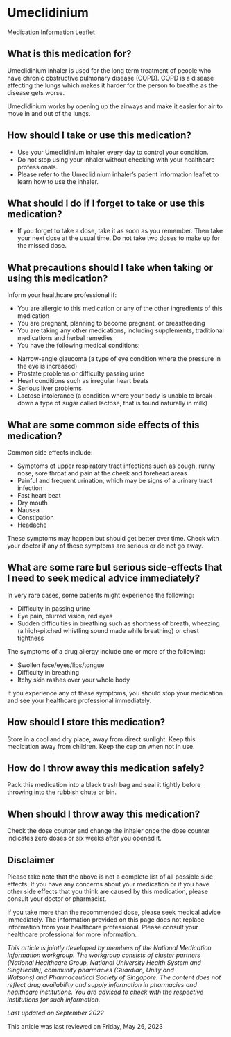 # Umeclidinium

Medication Information Leaflet

What is this medication for?
----------------------------

Umeclidinium inhaler is used for the long term treatment of people who have chronic obstructive pulmonary disease (COPD). COPD is a disease affecting the lungs which makes it harder for the person to breathe as the disease gets worse.

Umeclidinium works by opening up the airways and make it easier for air to move in and out of the lungs.

How should I take or use this medication?
-----------------------------------------

* Use your Umeclidinium inhaler every day to control your condition.
* Do not stop using your inhaler without checking with your healthcare professionals.
* Please refer to the Umeclidinium inhaler’s patient information leaflet to learn how to use the inhaler.

What should I do if I forget to take or use this medication?
------------------------------------------------------------

* If you forget to take a dose, take it as soon as you remember. Then take your next dose at the usual time. Do not take two doses to make up for the missed dose.

What precautions should I take when taking or using this medication?
--------------------------------------------------------------------

Inform your healthcare professional if:

* You are allergic to this medication or any of the other ingredients of this medication
* You are pregnant, planning to become pregnant, or breastfeeding
* You are taking any other medications, including supplements, traditional medications and herbal remedies
* You have the following medical conditions:

+ Narrow-angle glaucoma (a type of eye condition where the pressure in the eye is increased)
+ Prostate problems or difficulty passing urine
+ Heart conditions such as irregular heart beats
+ Serious liver problems
+ Lactose intolerance (a condition where your body is unable to break down a type of sugar called lactose, that is found naturally in milk)

What are some common side effects of this medication?
-----------------------------------------------------

Common side effects include:

* Symptoms of upper respiratory tract infections such as cough, runny nose, sore throat and pain at the cheek and forehead areas
* Painful and frequent urination, which may be signs of a urinary tract infection
* Fast heart beat
* Dry mouth
* Nausea
* Constipation
* Headache

These symptoms may happen but should get better over time. Check with your doctor if any of these symptoms are serious or do not go away.

What are some rare but serious side-effects that I need to seek medical advice immediately?
-------------------------------------------------------------------------------------------

In very rare cases, some patients might experience the following:

* Difficulty in passing urine
* Eye pain, blurred vision, red eyes
* Sudden difficulties in breathing such as shortness of breath, wheezing (a high-pitched whistling sound made while breathing) or chest tightness

The symptoms of a drug allergy include one or more of the following:

* Swollen face/eyes/lips/tongue
* Difficulty in breathing
* Itchy skin rashes over your whole body

If you experience any of these symptoms, you should stop your medication and see your healthcare professional immediately.

How should I store this medication?
-----------------------------------

Store in a cool and dry place, away from direct sunlight. Keep this medication away from children. Keep the cap on when not in use.

How do I throw away this medication safely?
-------------------------------------------

Pack this medication into a black trash bag and seal it tightly before throwing into the rubbish chute or bin.

When should I throw away this medication?
-----------------------------------------

Check the dose counter and change the inhaler once the dose counter indicates zero doses or six weeks after you opened it.

Disclaimer
----------

Please take note that the above is not a complete list of all possible side effects. If you have any concerns about your medication or if you have other side effects that you think are caused by this medication, please consult your doctor or pharmacist.

If you take more than the recommended dose, please seek medical advice immediately. The information provided on this page does not replace information from your healthcare professional. Please consult your healthcare professional for more information.

*This article is jointly developed by members of the National Medication Information workgroup. The workgroup consists of cluster partners (National Healthcare Group, National University Health System and SingHealth), community pharmacies (Guardian, Unity and Watsons) and Pharmaceutical Society of Singapore. The content does not reflect drug availability and supply information in pharmacies and healthcare institutions. You are advised to check with the respective institutions for such information.*

*Last updated on *September 2022**

This article was last reviewed on
Friday, May 26, 2023